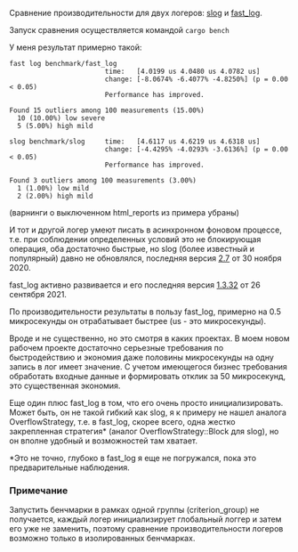 Сравнение производительности для двух логеров: [slog](https://github.com/slog-rs/slog) и
[fast_log](https://github.com/rbatis/fast_log).

Запуск сравнения осуществляется командой `cargo bench`

У меня результат примерно такой:
```
fast log benchmark/fast_log                                                                             
                        time:   [4.0199 us 4.0480 us 4.0782 us]
                        change: [-8.0674% -6.4077% -4.8250%] (p = 0.00 < 0.05)
                        Performance has improved.

Found 15 outliers among 100 measurements (15.00%)
  10 (10.00%) low severe
  5 (5.00%) high mild

slog benchmark/slog     time:   [4.6117 us 4.6219 us 4.6318 us]                                 
                        change: [-4.4295% -4.0293% -3.6136%] (p = 0.00 < 0.05)
                        Performance has improved.

Found 3 outliers among 100 measurements (3.00%)
  1 (1.00%) low mild
  2 (2.00%) high mild
```

(варнинги о выключенном html_reports из примера убраны) 

И тот и другой логер умеют писать в асинхронном фоновом процессе, т.е. при соблюдении определенных условий это 
не блокирующая операция, оба достаточно быстрые, но slog (более известный и популярный) давно не обновлялся, 
последняя версия [2.7](https://crates.io/crates/slog) от 30 ноября 2020.

fast_log активно развивается и его последняя версия [1.3.32](https://crates.io/crates/fast_log) от 26 сентября 2021.

По производительности результаты в пользу fast_log, примерно на 0.5 микросекунды он отрабатывает быстрее 
(us - это микросекунды). 

Вроде и не существенно, но это смотря в каких проектах. В моем новом рабочем проекте достаточно серьезные требования по 
быстродействию и экономия даже половины микросекунды на одну запись в лог имеет значение. С учетом имеющегося бизнес 
требования обработать входные данные и формировать отклик за 50 микросекунд, это существенная экономия.

Еще один плюс fast_log в том, что его очень просто инициализировать. Может быть, он не такой гибкий как slog, 
я к примеру не нашел аналога OverflowStrategy, т.е. в fast_log, скорее всего, одна жестко закрепленная стратегия* 
(аналог OverflowStrategy::Block для slog), но он вполне удобный и возможностей там хватает.

*Это не точно, глубоко в fast_log я еще не погружался, пока это предварительные наблюдения.

### Примечание

Запустить бенчмарки в рамках одной группы (criterion_group) не получается, каждый логер инициализирует глобальный логгер 
и затем его уже не заменить, поэтому сравнение производительности логеров возможно только в изолированных бенчмарках. 